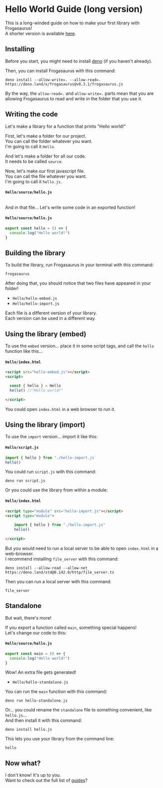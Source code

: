 # Hello World Guide (long version)
This is a long-winded guide on how to make your first library with Frogasaurus!<br>
A shorter version is available [here](hello-world-short.md).

## Installing
Before you start, you might need to install [deno](https://deno.land) (if you haven't already).

Then, you can install Frogasaurus with this command:
```
deno install --allow-write=. --allow-read=. https://deno.land/x/frogasaurus@v0.3.1/frogasaurus.js
```

By the way, the `allow-read=.` and `allow-write=.` parts mean that you are allowing Frogasaurus to read and write in the folder that you use it.

## Writing the code
Let's make a library for a function that prints "Hello world!"<br>

First, let's make a folder for our project.<br>
You can call the folder whatever you want.<br>
I'm going to call it `Hello`.<br>

And let's make a folder for all our code.<br>
It needs to be called `source`.<br>

Now, let's make our first javascript file.<br>
You can call the file whatever you want.<br>
I'm going to call it `hello.js`.

#### `Hello/source/hello.js`
```js
```

And in that file... Let's write some code in an exported function!
#### `Hello/source/hello.js`
```js
export const hello = () => {
  console.log("Hello world!")
}
```

## Building the library
To build the library, run Frogasaurus in your terminal with this command:
```
frogasaurus
```

After doing that, you should notice that two files have appeared in your folder!
* `Hello/hello-embed.js`
* `Hello/hello-import.js`

Each file is a different version of your library.<br>
Each version can be used in a different way.<br>

## Using the library (embed)
To use the `embed` version... place it in some script tags, and call the `hello` function like this...

#### `Hello/index.html`
```html
<script src="hello-embed.js"></script>
<script>

  const { hello } = Hello
  hello() //"Hello world!"
  
</script>
```
You could open `index.html` in a web browser to run it.

## Using the library (import)
To use the `import` version... import it like this:

#### `Hello/script.js`
```js
import { hello } from "./hello-import.js`
hello()
```

You could run `script.js` with this command:
```
deno run script.js
```

Or you could use the library from within a module:
#### `Hello/index.html`
```html
<script type="module" src="hello-import.js"></script>
<script type="module">
	
	import { hello } from "./hello-import.js"
	hello()
	
</script>
```

But you would need to run a local server to be able to open `index.html` in a web-browser.<br>
I recommend installing `file_server` with this command:
```
deno install --allow-read --allow-net https://deno.land/std@0.142.0/http/file_server.ts
```

Then you can run a local server with this command:
```
file_server
```

## Standalone
But wait, there's more!

If you export a function called `main`, something special happens!<br>
Let's change our code to this:
#### `Hello/source/hello.js`
```js
export const main = () => {
  console.log("Hello world!")
}
```

Wow! An extra file gets generated!
* `Hello/hello-standalone.js`

You can run the `main` function with this command:<br>
```
deno run hello-standalone.js
```

Or... you could rename the `standalone` file to something convenient, like `hello.js`...<br>
And then install it with this command:
```
deno install hello.js
```

This lets you use your library from the command line:
```
hello
```

## Now what?
I don't know! It's up to you.<br>
Want to check out the full list of [guides](guides.md)?
